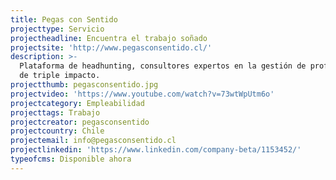```yaml
---
title: Pegas con Sentido
projecttype: Servicio
projectheadline: Encuentra el trabajo soñado
projectsite: 'http://www.pegasconsentido.cl/'
description: >-
  Plataforma de headhunting, consultores expertos en la gestión de profesionales
  de triple impacto.
projectthumb: pegasconsentido.jpg
projectvideo: 'https://www.youtube.com/watch?v=73wtWpUtm6o'
projectcategory: Empleabilidad
projecttags: Trabajo
projectcreator: pegasconsentido
projectcountry: Chile
projectemail: info@pegasconsentido.cl
projectlinkedin: 'https://www.linkedin.com/company-beta/1153452/'
typeofcms: Disponible ahora
---
```


